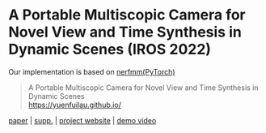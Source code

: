 # A Portable Multiscopic Camera for Novel View and Time Synthesis in Dynamic Scenes (IROS 2022)

Our implementation is based on [nerfmm(PyTorch)](https://github.com/ActiveVisionLab/nerfmm)

> A Portable Multiscopic Camera for Novel View and Time Synthesis in Dynamic Scenes  
> https://yuenfuilau.github.io/

<!--Update: We released the inference code and the pre-trained model on Oct. 31. The training code is coming soon.   
Update: We provided a Colab notebook for play.  
Update: We released the training code. -->


[paper](pending-for-release) | [supp.](pending-for-release) | [project website](https://yuenfuilau.github.io/) | [demo video](https://www.youtube.com/watch?v=IUmy1LBCVhc) 
